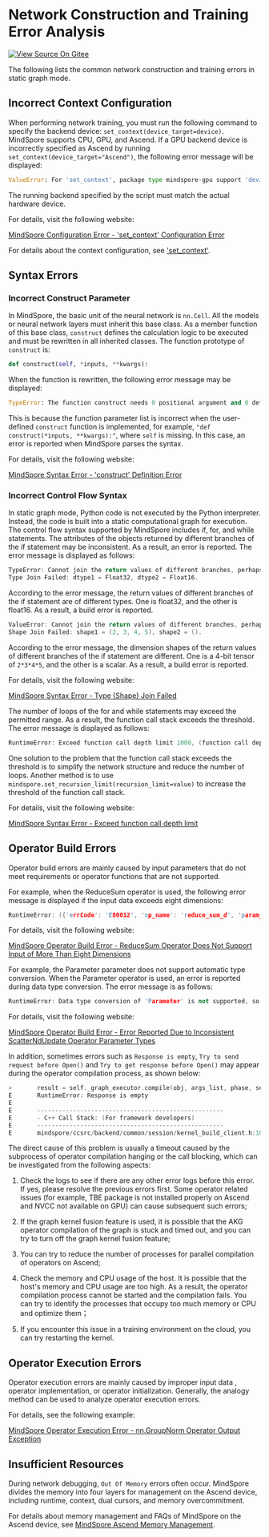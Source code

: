 # Network Construction and Training Error Analysis

[![View Source On Gitee](https://mindspore-website.obs.cn-north-4.myhuaweicloud.com/website-images/master/resource/_static/logo_source_en.svg)](https://gitee.com/mindspore/docs/blob/master/docs/mindspore/source_en/model_train/debug/error_analysis/mindrt_debug.md)&nbsp;&nbsp;

The following lists the common network construction and training errors in static graph mode.

## Incorrect Context Configuration

When performing network training, you must run the following command to specify the backend device: `set_context(device_target=device)`. MindSpore supports CPU, GPU, and Ascend. If a GPU backend device is incorrectly specified as Ascend by running `set_context(device_target="Ascend")`, the following error message will be displayed:

```python
ValueError: For 'set_context', package type mindspore-gpu support 'device_target' type gpu or cpu, but got Ascend.
```

The running backend specified by the script must match the actual hardware device.

For details, visit the following website:

[MindSpore Configuration Error - 'set_context' Configuration Error](https://www.hiascend.com/forum/thread-0229106885219029083-1-1.html)

For details about the context configuration, see ['set_context'](https://www.mindspore.cn/docs/en/master/api_python/mindspore/mindspore.set_context.html).

## Syntax Errors

### Incorrect Construct Parameter

In MindSpore, the basic unit of the neural network is `nn.Cell`. All the models or neural network layers must inherit this base class. As a member function of this base class, `construct` defines the calculation logic to be executed and must be rewritten in all inherited classes. The function prototype of `construct` is:

```python
def construct(self, *inputs, **kwargs):
```

When the function is rewritten, the following error message may be displayed:

```python
TypeError: The function construct needs 0 positional argument and 0 default argument, but provided 1
```

This is because the function parameter list is incorrect when the user-defined `construct` function is implemented, for example, `"def construct(*inputs, **kwargs):"`, where `self` is missing. In this case, an error is reported when MindSpore parses the syntax.

For details, visit the following website:

[MindSpore Syntax Error - 'construct' Definition Error](https://www.hiascend.com/forum/thread-0230106556970619074-1-1.html)

### Incorrect Control Flow Syntax

In static graph mode, Python code is not executed by the Python interpreter. Instead, the code is built into a static computational graph for execution. The control flow syntax supported by MindSpore includes if, for, and while statements. The attributes of the objects returned by different branches of the if statement may be inconsistent. As a result, an error is reported. The error message is displayed as follows:

```c++
TypeError: Cannot join the return values of different branches, perhaps you need to make them equal.
Type Join Failed: dtype1 = Float32, dtype2 = Float16.
```

According to the error message, the return values of different branches of the if statement are of different types. One is float32, and the other is float16. As a result, a build error is reported.

```c++
ValueError: Cannot join the return values of different branches, perhaps you need to make them equal.
Shape Join Failed: shape1 = (2, 3, 4, 5), shape2 = ().
```

According to the error message, the dimension shapes of the return values of different branches of the if statement are different. One is a 4-bit tensor of `2*3*4*5`, and the other is a scalar. As a result, a build error is reported.

For details, visit the following website:

[MindSpore Syntax Error - Type (Shape) Join Failed](https://www.mindspore.cn/docs/en/master/faq/network_compilation.html)

The number of loops of the for and while statements may exceed the permitted range. As a result, the function call stack exceeds the threshold. The error message is displayed as follows:

```c++
RuntimeError: Exceed function call depth limit 1000, (function call depth: 1001, simulate call depth: 997).
```

One solution to the problem that the function call stack exceeds the threshold is to simplify the network structure and reduce the number of loops. Another method is to use `mindspore.set_recursion_limit(recursion_limit=value)` to increase the threshold of the function call stack.

For details, visit the following website:

[MindSpore Syntax Error - Exceed function call depth limit](https://www.hiascend.com/forum/thread-0223111589074862027-1-1.html)

## Operator Build Errors

Operator build errors are mainly caused by input parameters that do not meet requirements or operator functions that are not supported.

For example, when the ReduceSum operator is used, the following error message is displayed if the input data exceeds eight dimensions:

```c++
RuntimeError: ({'errCode': 'E80012', 'op_name': 'reduce_sum_d', 'param_name': 'x', 'min_value': 0, 'max_value': 8, 'real_value': 10}, 'In op, the num of dimensions of input/output[x] should be in the range of [0, 8], but actually is [10].')
```

For details, visit the following website:

[MindSpore Operator Build Error - ReduceSum Operator Does Not Support Input of More Than Eight Dimensions](https://www.hiascend.com/forum/thread-0229108037306667164-1-1.html)

For example, the Parameter parameter does not support automatic type conversion. When the Parameter operator is used, an error is reported during data type conversion. The error message is as follows:

```c++
RuntimeError: Data type conversion of 'Parameter' is not supported, so data type int32 cannot be converted to data type float32 automatically.
```

For details, visit the following website:

[MindSpore Operator Build Error - Error Reported Due to Inconsistent ScatterNdUpdate Operator Parameter Types](https://www.hiascend.com/forum/thread-0232107351416081120-1-1.html)

In addition, sometimes errors such as `Response is empty`, `Try to send request before Open()` and `Try to get response before Open()` may appear during the operator compilation process, as shown below:

```c++
>       result = self._graph_executor.compile(obj, args_list, phase, self._use_vm_mode())
E       RuntimeError: Response is empty
E
E       ----------------------------------------------------
E       - C++ Call Stack: (For framework developers)
E       ----------------------------------------------------
E       mindspore/ccsrc/backend/common/session/kernel_build_client.h:100 Response
```

The direct cause of this problem is usually a timeout caused by the subprocess of operator compilation hanging or the call blocking, which can be investigated from the following aspects:

1. Check the logs to see if there are any other error logs before this error. If yes, please resolve the previous errors first. Some operator related issues (for example, TBE package is not installed properly on Ascend and NVCC not available on GPU) can cause subsequent such errors;

2. If the graph kernel fusion feature is used, it is possible that the AKG operator compilation of the graph is stuck and timed out, and you can try to turn off the graph kernel fusion feature;

3. You can try to reduce the number of processes for parallel compilation of operators on Ascend;

4. Check the memory and CPU usage of the host. It is possible that the host's memory and CPU usage are too high. As a result, the operator compilation process cannot be started and the compilation fails. You can try to identify the processes that occupy too much memory or CPU and optimize them；

5. If you encounter this issue in a training environment on the cloud, you can try restarting the kernel.

## Operator Execution Errors

Operator execution errors are mainly caused by improper input data , operator implementation, or operator initialization. Generally, the analogy method can be used to analyze operator execution errors.

For details, see the following example:

[MindSpore Operator Execution Error - nn.GroupNorm Operator Output Exception](https://www.hiascend.com/forum/thread-0229107351277363132-1-1.html)

## Insufficient Resources

During network debugging, `Out Of Memory` errors often occur. MindSpore divides the memory into four layers for management on the Ascend device, including runtime, context, dual cursors, and memory overcommitment.

For details about memory management and FAQs of MindSpore on the Ascend device, see [MindSpore Ascend Memory Management](https://www.hiascend.com/forum/thread-0229107352026042135-1-1.html).
